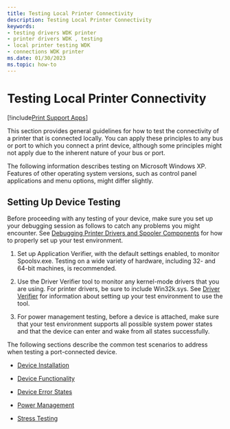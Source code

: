 ```yaml
---
title: Testing Local Printer Connectivity
description: Testing Local Printer Connectivity
keywords:
- testing drivers WDK printer
- printer drivers WDK , testing
- local printer testing WDK
- connections WDK printer
ms.date: 01/30/2023
ms.topic: how-to
---
```


# Testing Local Printer Connectivity

[!include[Print Support Apps](../includes/print-support-apps.md)]

This section provides general guidelines for how to test the connectivity of a printer that is connected locally. You can apply these principles to any bus or port to which you connect a print device, although some principles might not apply due to the inherent nature of your bus or port.

The following information describes testing on Microsoft Windows XP. Features of other operating system versions, such as control panel applications and menu options, might differ slightly.

## Setting Up Device Testing

Before proceeding with any testing of your device, make sure you set up your debugging session as follows to catch any problems you might encounter. See [Debugging Printer Drivers and Spooler Components](debugging-printer-drivers-and-spooler-components.md) for how to properly set up your test environment.

1. Set up Application Verifier, with the default settings enabled, to monitor Spoolsv.exe. Testing on a wide variety of hardware, including 32- and 64-bit machines, is recommended.

1. Use the Driver Verifier tool to monitor any kernel-mode drivers that you are using. For printer drivers, be sure to include Win32k.sys. See [Driver Verifier](../devtest/driver-verifier.md) for information about setting up your test environment to use the tool.

1. For power management testing, before a device is attached, make sure that your test environment supports all possible system power states and that the device can enter and wake from all states successfully.

The following sections describe the common test scenarios to address when testing a port-connected device.

- [Device Installation](device-installation.md)

- [Device Functionality](testing-device-functionality.md)

- [Device Error States](device-error-states.md)

- [Power Management](power-management.md)

- [Stress Testing](stress-testing.md)
